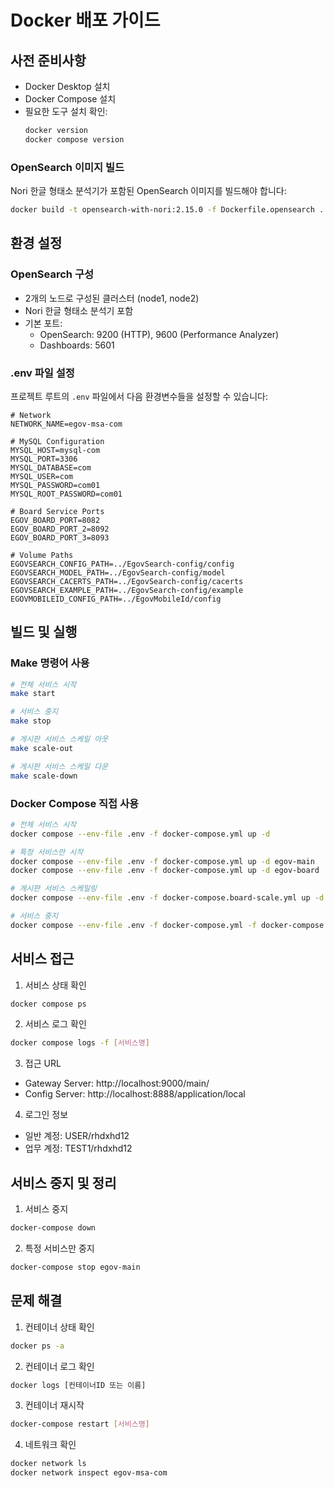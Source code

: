 # Docker 배포 가이드

## 사전 준비사항

- Docker Desktop 설치
- Docker Compose 설치
- 필요한 도구 설치 확인:
  ```bash
  docker version
  docker compose version
  ```

### OpenSearch 이미지 빌드
Nori 한글 형태소 분석기가 포함된 OpenSearch 이미지를 빌드해야 합니다:
```bash
docker build -t opensearch-with-nori:2.15.0 -f Dockerfile.opensearch .
```

## 환경 설정

### OpenSearch 구성
- 2개의 노드로 구성된 클러스터 (node1, node2)
- Nori 한글 형태소 분석기 포함
- 기본 포트:
  - OpenSearch: 9200 (HTTP), 9600 (Performance Analyzer)
  - Dashboards: 5601

### .env 파일 설정
프로젝트 루트의 `.env` 파일에서 다음 환경변수들을 설정할 수 있습니다:

```properties
# Network
NETWORK_NAME=egov-msa-com

# MySQL Configuration
MYSQL_HOST=mysql-com
MYSQL_PORT=3306
MYSQL_DATABASE=com
MYSQL_USER=com
MYSQL_PASSWORD=com01
MYSQL_ROOT_PASSWORD=com01

# Board Service Ports
EGOV_BOARD_PORT=8082
EGOV_BOARD_PORT_2=8092
EGOV_BOARD_PORT_3=8093

# Volume Paths
EGOVSEARCH_CONFIG_PATH=../EgovSearch-config/config
EGOVSEARCH_MODEL_PATH=../EgovSearch-config/model
EGOVSEARCH_CACERTS_PATH=../EgovSearch-config/cacerts
EGOVSEARCH_EXAMPLE_PATH=../EgovSearch-config/example
EGOVMOBILEID_CONFIG_PATH=../EgovMobileId/config
```

## 빌드 및 실행

### Make 명령어 사용
```bash
# 전체 서비스 시작
make start

# 서비스 중지
make stop

# 게시판 서비스 스케일 아웃
make scale-out

# 게시판 서비스 스케일 다운
make scale-down
```

### Docker Compose 직접 사용
```bash
# 전체 서비스 시작
docker compose --env-file .env -f docker-compose.yml up -d

# 특정 서비스만 시작
docker compose --env-file .env -f docker-compose.yml up -d egov-main
docker compose --env-file .env -f docker-compose.yml up -d egov-board

# 게시판 서비스 스케일링
docker compose --env-file .env -f docker-compose.board-scale.yml up -d

# 서비스 중지
docker compose --env-file .env -f docker-compose.yml -f docker-compose.board-scale.yml down
```

## 서비스 접근

1. 서비스 상태 확인
```bash
docker compose ps
```

2. 서비스 로그 확인
```bash
docker compose logs -f [서비스명]
```

3. 접근 URL
- Gateway Server: http://localhost:9000/main/
- Config Server: http://localhost:8888/application/local

4. 로그인 정보
- 일반 계정: USER/rhdxhd12
- 업무 계정: TEST1/rhdxhd12

## 서비스 중지 및 정리

1. 서비스 중지
```bash
docker-compose down
```

2. 특정 서비스만 중지
```bash
docker-compose stop egov-main
```

## 문제 해결

1. 컨테이너 상태 확인
```bash
docker ps -a
```

2. 컨테이너 로그 확인
```bash
docker logs [컨테이너ID 또는 이름]
```

3. 컨테이너 재시작
```bash
docker-compose restart [서비스명]
```

4. 네트워크 확인
```bash
docker network ls
docker network inspect egov-msa-com
```
